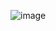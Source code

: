 ![image](https://github.com/Abanoubyanni/Payment-Application-Udacity/assets/93224083/e0943dd0-2cf1-4a23-adcc-a11a45b4dffe)
